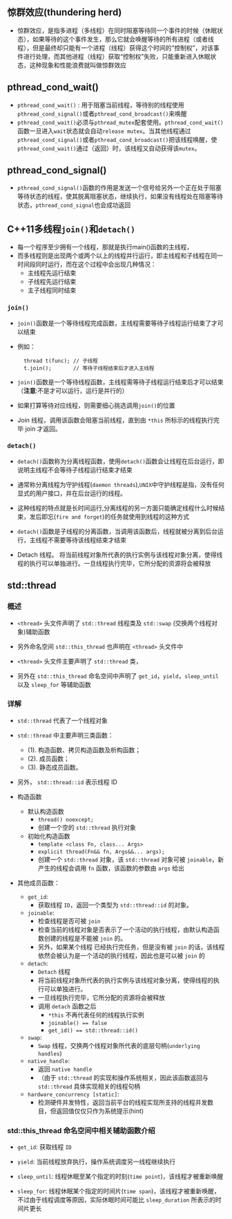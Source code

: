## 惊群效应(thundering herd)

+ 惊群效应，是指多进程（多线程）在同时阻塞等待同一个事件的时候（休眠状态），如果等待的这个事件发生，那么它就会唤醒等待的所有进程（或者线程），但是最终却只能有一个进程（线程）获得这个时间的“控制权”，对该事件进行处理，而其他进程（线程）获取“控制权”失败，只能重新进入休眠状态，这种现象和性能浪费就叫做惊群效应

## pthread_cond_wait()

+ `pthread_cond_wait()` : 用于阻塞当前线程，等待别的线程使用`pthread_cond_signal()`或者`pthread_cond_broadcast()`来唤醒
+ `pthread_cond_wait()`必须与`pthread_mutex`配套使用。`pthread_cond_wait()`函数一旦进入`wait`状态就会自动`release mutex`。当其他线程通过`pthread_cond_signal()`或者`pthread_cond_broadcast()`把该线程唤醒，使`pthread_cond_wait()`通过（返回）时，该线程又自动获得该`mutex`。

## pthread_cond_signal()

+ `pthread_cond_signal()`函数的作用是发送一个信号给另外一个正在处于阻塞等待状态的线程，使其脱离阻塞状态，继续执行，如果没有线程处在阻塞等待状态，`pthread_cond_signal`也会成功返回

## C++11多线程`join()`和`detach()`

+ 每一个程序至少拥有一个线程，那就是执行main()函数的主线程，
+ 而多线程则是出现两个或两个以上的线程并行运行，即主线程和子线程在同一时间段同时运行，而在这个过程中会出现几种情况：
  + 主线程先运行结束
  + 子线程先运行结束
  + 主子线程同时结束

### `join()`

+ `join()`函数是一个等待线程完成函数，主线程需要等待子线程运行结束了才可以结束
+ 例如：
  ```
    thread t(func); // 子线程
    t.join();       // 等待子线程结束后才进入主线程
  ```

+ `join()`函数是一个等待线程函数，主线程需等待子线程运行结束后才可以结束（**注意**:不是才可以运行，运行是并行的）
+ 如果打算等待对应线程，则需要细心挑选调用`join()`的位置
+ Join 线程，调用该函数会阻塞当前线程，直到由 `*this` 所标示的线程执行完毕 join 才返回。

### `detach()`

+ `detach()`函数称为分离线程函数，使用`detach()`函数会让线程在后台运行，即说明主线程不会等待子线程运行结束才结束
+ 通常称分离线程为守护线程(`daemon threads`),`UNIX`中守护线程是指，没有任何显式的用户接口，并在后台运行的线程。
+ 这种线程的特点就是长时间运行,分离线程的另一方面只能确定线程什么时候结束，发后即忘(`fire and forget`)的任务就使用到线程的这种方式

+ `detach()`函数是子线程的分离函数，当调用该函数后，线程就被分离到后台运行，主线程不需要等待该线程结束才结束
+ Detach 线程。 将当前线程对象所代表的执行实例与该线程对象分离，使得线程的执行可以单独进行。一旦线程执行完毕，它所分配的资源将会被释放
  
## std::thread

### 概述

+ `<thread>` 头文件声明了 `std::thread` 线程类及 `std::swap` (交换两个线程对象)辅助函数
+ 另外命名空间 `std::this_thread` 也声明在 `<thread>` 头文件中

+ `<thread>` 头文件主要声明了 `std::thread` 类，
+ 另外在 `std::this_thread` 命名空间中声明了 `get_id`，`yield`，`sleep_until` 以及 `sleep_for` 等辅助函数

### 详解

+ `std::thread` 代表了一个线程对象
+ `std::thread` 中主要声明三类函数：
  + (1). 构造函数、拷贝构造函数及析构函数；
  + (2). 成员函数；
  + (3). 静态成员函数。
+ 另外， `std::thread::id` 表示线程 ID

+ 构造函数
  + 默认构造函数
    + `thread() noexcept;`
    + 创建一个空的 `std::thread` 执行对象
  + 初始化构造函数
    + `template <class Fn, class... Args>`
    + `explicit thread(Fn&& fn, Args&&... args);`
    + 创建一个 `std::thread` 对象，该 `std::thread` 对象可被 `joinable`，新产生的线程会调用 `fn` 函数，该函数的参数由 `args` 给出

+ 其他成员函数：
  + `get_id`: 
    + 获取线程 `ID`，返回一个类型为 `std::thread::id` 的对象。
  + `joinable`: 
    + 检查线程是否可被 `join`
    + 检查当前的线程对象是否表示了一个活动的执行线程，由默认构造函数创建的线程是不能被 `join` 的。
    + 另外，如果某个线程 已经执行完任务，但是没有被 `join` 的话，该线程依然会被认为是一个活动的执行线程，因此也是可以被 `join` 的
  + `detach`: 
    + `Detach` 线程
    + 将当前线程对象所代表的执行实例与该线程对象分离，使得线程的执行可以单独进行。
    + 一旦线程执行完毕，它所分配的资源将会被释放
    + 调用 `detach` 函数之后
      + `*this` 不再代表任何的线程执行实例
      + `joinable() == false`
      + `get_id() == std::thread::id()`
  + `swap`: 
    + `Swap` 线程，交换两个线程对象所代表的底层句柄(`underlying handles`)
  + `native_handle`: 
    + 返回 `native handle`
    + （由于 `std::thread` 的实现和操作系统相关，因此该函数返回与 `std::thread` 具体实现相关的线程句柄
  + `hardware_concurrency [static]`: 
    + 检测硬件并发特性，返回当前平台的线程实现所支持的线程并发数目，但返回值仅仅只作为系统提示(hint)

### std::this_thread 命名空间中相关辅助函数介绍

+ `get_id`: 获取线程 `ID`

+ `yield`: 当前线程放弃执行，操作系统调度另一线程继续执行

+ `sleep_until`: 线程休眠至某个指定的时刻(`time point`)，该线程才被重新唤醒

+ `sleep_for`: 线程休眠某个指定的时间片(`time span`)，该线程才被重新唤醒，不过由于线程调度等原因，实际休眠时间可能比 `sleep_duration` 所表示的时间片更长